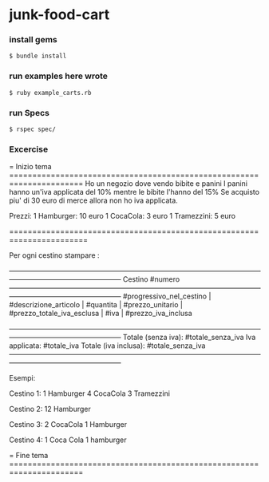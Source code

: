 # junk-food-cart

### install gems

`$ bundle install`

### run examples here wrote

`$ ruby example_carts.rb`

### run Specs

`$ rspec spec/`


### Excercise

= Inizio tema ======================================================================
Ho un negozio dove vendo bibite e panini
I panini hanno un'iva applicata del 10%
mentre le bibite l'hanno del 15%
Se acquisto piu' di 30 euro di merce allora non ho iva applicata.

Prezzi:
1 Hamburger: 10 euro
1 CocaCola: 3 euro
1 Tramezzini: 5 euro


=======================================================================

Per ogni cestino stampare :

————————————————————————————————————————————————————
Cestino #numero
————————————————————————————————————————————————————
#progressivo_nel_cestino | #descrizione_articolo | #quantita |  #prezzo_unitario | #prezzo_totale_iva_esclusa | #iva | #prezzo_iva_inclusa

————————————————————————————————————————————————————
Totale (senza iva): #totale_senza_iva
Iva applicata: #totale_iva
Totale (iva inclusa): #totale_senza_iva
————————————————————————————————————————————————————


Esempi:

Cestino 1:
1 Hamburger
4 CocaCola
3 Tramezzini

Cestino 2:
12 Hamburger

Cestino 3:
2 CocaCola
1 Hamburger

Cestino 4:
1 Coca Cola
1 hamburger


= Fine tema ======================================================================
